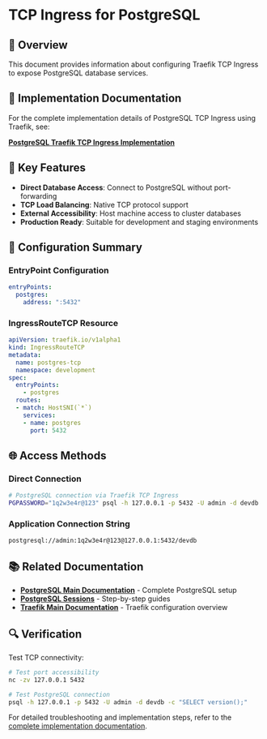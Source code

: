# TCP Ingress for PostgreSQL

## 📄 Overview

This document provides information about configuring Traefik TCP Ingress to expose PostgreSQL database services.

## 🔗 Implementation Documentation

For the complete implementation details of PostgreSQL TCP Ingress using Traefik, see:

**[PostgreSQL Traefik TCP Ingress Implementation](../postgresql/traefik-tcp-postgres-implementation.md)**

## 🎯 Key Features

- **Direct Database Access**: Connect to PostgreSQL without port-forwarding
- **TCP Load Balancing**: Native TCP protocol support
- **External Accessibility**: Host machine access to cluster databases
- **Production Ready**: Suitable for development and staging environments

## 🔧 Configuration Summary

### EntryPoint Configuration
```yaml
entryPoints:
  postgres:
    address: ":5432"
```

### IngressRouteTCP Resource
```yaml
apiVersion: traefik.io/v1alpha1
kind: IngressRouteTCP
metadata:
  name: postgres-tcp
  namespace: development
spec:
  entryPoints:
    - postgres
  routes:
  - match: HostSNI(`*`)
    services:
    - name: postgres
      port: 5432
```

## 🌐 Access Methods

### Direct Connection
```bash
# PostgreSQL connection via Traefik TCP Ingress
PGPASSWORD="1q2w3e4r@123" psql -h 127.0.0.1 -p 5432 -U admin -d devdb
```

### Application Connection String
```
postgresql://admin:1q2w3e4r@123@127.0.0.1:5432/devdb
```

## 📚 Related Documentation

- **[PostgreSQL Main Documentation](../postgresql/README.md)** - Complete PostgreSQL setup
- **[PostgreSQL Sessions](../postgresql/sessions/)** - Step-by-step guides
- **[Traefik Main Documentation](README.md)** - Traefik configuration overview

## 🔍 Verification

Test TCP connectivity:
```bash
# Test port accessibility
nc -zv 127.0.0.1 5432

# Test PostgreSQL connection
psql -h 127.0.0.1 -p 5432 -U admin -d devdb -c "SELECT version();"
```

For detailed troubleshooting and implementation steps, refer to the [complete implementation documentation](../postgresql/traefik-tcp-postgres-implementation.md).
